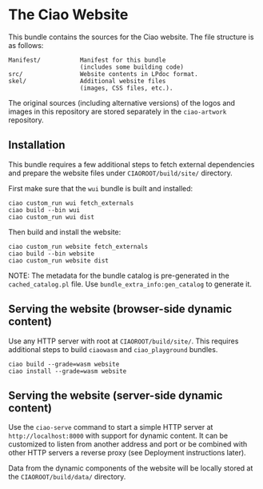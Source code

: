 # The Ciao Website

This bundle contains the sources for the Ciao website. The file
structure is as follows:

```
Manifest/           Manifest for this bundle
                    (includes some building code)
src/                Website contents in LPdoc format.
skel/               Additional website files
                    (images, CSS files, etc.).
```

The original sources (including alternative versions) of the logos and
images in this repository are stored separately in the `ciao-artwork`
repository.

## Installation

This bundle requires a few additional steps to fetch external
dependencies and prepare the website files under
`CIAOROOT/build/site/` directory.

First make sure that the `wui` bundle is built and installed:
```
ciao custom_run wui fetch_externals
ciao build --bin wui
ciao custom_run wui dist
```
Then build and install the website:
```
ciao custom_run website fetch_externals
ciao build --bin website
ciao custom_run website dist
```

NOTE: The metadata for the bundle catalog is pre-generated in the
`cached_catalog.pl` file. Use `bundle_extra_info:gen_catalog` to
generate it.

## Serving the website (browser-side dynamic content)

Use any HTTP server with root at `CIAOROOT/build/site/`. This requires
additional steps to build `ciaowasm` and `ciao_playground` bundles.

```
ciao build --grade=wasm website
ciao install --grade=wasm website
```

## Serving the website (server-side dynamic content)

Use the `ciao-serve` command to start a simple HTTP server at
`http://localhost:8000` with support for dynamic content. It can be
customized to listen from another address and port or be combined with
other HTTP servers a reverse proxy (see Deployment instructions
later).

Data from the dynamic components of the website will be locally stored
at the `CIAOROOT/build/data/` directory.

